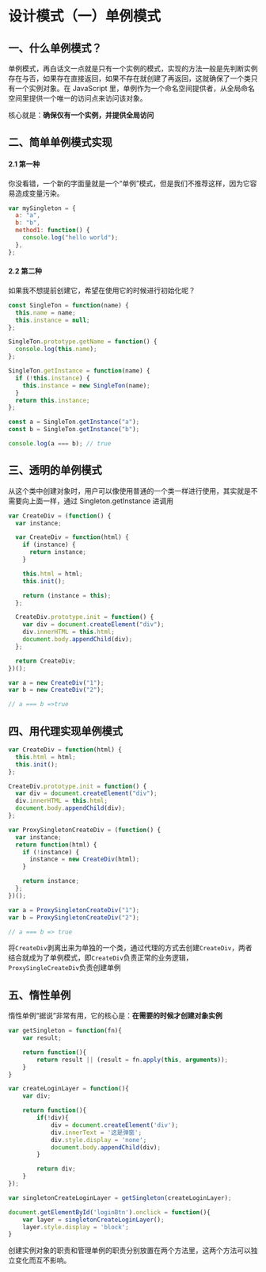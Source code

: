 # 设计模式（一）单例模式

## 一、什么单例模式？

单例模式，再白话文一点就是只有一个实例的模式，实现的方法一般是先判断实例存在与否，如果存在直接返回，如果不存在就创建了再返回，这就确保了一个类只有一个实例对象。在 JavaScript 里，单例作为一个命名空间提供者，从全局命名空间里提供一个唯一的访问点来访问该对象。

核心就是：**确保仅有一个实例，并提供全局访问**

## 二、简单单例模式实现

#### 2.1 第一种

你没看错，一个新的字面量就是一个“单例”模式，但是我们不推荐这样，因为它容易造成变量污染。

```js
var mySingleton = {
  a: "a",
  b: "b",
  method1: function() {
    console.log("hello world");
  },
};
```

#### 2.2 第二种

如果我不想提前创建它，希望在使用它的时候进行初始化呢？

```js
const SingleTon = function(name) {
  this.name = name;
  this.instance = null;
};

SingleTon.prototype.getName = function() {
  console.log(this.name);
};

SingleTon.getInstance = function(name) {
  if (!this.instance) {
    this.instance = new SingleTon(name);
  }
  return this.instance;
};

const a = SingleTon.getInstance("a");
const b = SingleTon.getInstance("b");

console.log(a === b); // true
```

## 三、透明的单例模式

从这个类中创建对象时，用户可以像使用普通的一个类一样进行使用，其实就是不需要向上面一样，通过 Singleton.getInstance 进调用

```js
var CreateDiv = (function() {
  var instance;

  var CreateDiv = function(html) {
    if (instance) {
      return instance;
    }

    this.html = html;
    this.init();

    return (instance = this);
  };

  CreateDiv.prototype.init = function() {
    var div = document.createElement("div");
    div.innerHTML = this.html;
    document.body.appendChild(div);
  };

  return CreateDiv;
})();

var a = new CreateDiv("1");
var b = new CreateDiv("2");

// a === b =>true
```

## 四、用代理实现单例模式

```js
var CreateDiv = function(html) {
  this.html = html;
  this.init();
};

CreateDiv.prototype.init = function() {
  var div = document.createElement("div");
  div.innerHTML = this.html;
  document.body.appendChild(div);
};

var ProxySingletonCreateDiv = (function() {
  var instance;
  return function(html) {
    if (!instance) {
      instance = new CreateDiv(html);
    }

    return instance;
  };
})();

var a = ProxySingletonCreateDiv("1");
var b = ProxySingletonCreateDiv("2");

// a === b => true
```

将`CreateDiv`剥离出来为单独的一个类，通过代理的方式去创建`CreateDiv`，两者结合就成为了单例模式，即`CreateDiv`负责正常的业务逻辑，`ProxySingleCreateDiv`负责创建单例

## 五、惰性单例

惰性单例“据说”非常有用，它的核心是：**在需要的时候才创建对象实例**

```js
var getSingleton = function(fn){
    var result;

    return function(){
        return result || (result = fn.apply(this, arguments));
    }
}

var createLoginLayer = function(){
    var div;

    return function(){
        if(!div){
            div = document.createElement('div');
            div.innerText = '这是弹窗';
            div.style.display = 'none';
            document.body.appendChild(div);
        }

        return div;
    }
});

var singletonCreateLoginLayer = getSingleton(createLoginLayer);

document.getElementById('loginBtn').onclick = function(){
    var layer = singletonCreateLoginLayer();
    layer.style.display = 'block';
}
```

创建实例对象的职责和管理单例的职责分别放置在两个方法里，这两个方法可以独立变化而互不影响。
